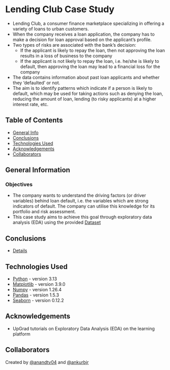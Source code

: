 # Lending Club Case Study

- Lending Club, a consumer finance marketplace specializing in offering a variety of loans to urban customers.
- When the company receives a loan application, the company has to make a decision for loan approval based on the applicant’s profile.
- Two types of risks are associated with the bank’s decision:
    - If the applicant is likely to repay the loan, then not approving the loan results in a loss of business to the company
    - If the applicant is not likely to repay the loan, i.e. he/she is likely to default, then approving the loan may lead to a financial loss for the company
- The data contains information about past loan applicants and whether they ‘defaulted’ or not. 
- The aim is to identify patterns which indicate if a person is likely to default, which may be used for taking actions such as denying the loan, reducing the amount of loan, lending (to risky applicants) at a higher interest rate, etc.


## Table of Contents

- [General Info](#general-information)
- [Conclusions](#conclusions)
- [Technologies Used](#technologies-used)
- [Acknowledgements](#acknowledgements)
- [Collaborators](#collaborators)

<!-- You can include any other section that is pertinent to your problem -->

## General Information

### Objectives

- The company wants to understand the driving factors (or driver variables) behind loan default, i.e. the variables which are strong indicators of default. The company can utilise this knowledge for its portfolio and risk assessment. 
- This case study aims to achieve this goal through exploratory data analysis (EDA) using the provided [Dataset](./loan/loan.csv)

## Conclusions
- [Details](./Lending_Club_Case_Study_Anand_Ankur.pdf)

## Technologies Used

- [Python](https://www.python.org/) - version 3.13
- [Matplotlib](https://matplotlib.org/) - version 3.9.0
- [Numpy](https://numpy.org/) - version 1.26.4
- [Pandas](https://pandas.pydata.org/) - version 1.5.3
- [Seaborn](https://seaborn.pydata.org/) - version 0.12.2

## Acknowledgements

- UpGrad tutorials on Exploratory Data Analysis (EDA) on the learning platform

## Collaborators

Created by [@anandtv04](https://github.com/anandtv04) and [@ankurbjr](https://github.com/ankurbj)